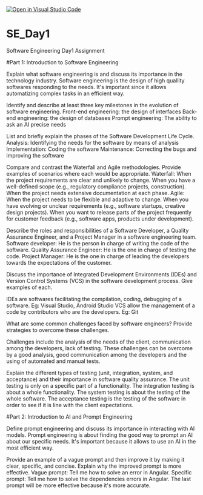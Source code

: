 [![Open in Visual Studio Code](https://classroom.github.com/assets/open-in-vscode-2e0aaae1b6195c2367325f4f02e2d04e9abb55f0b24a779b69b11b9e10269abc.svg)](https://classroom.github.com/online_ide?assignment_repo_id=18369534&assignment_repo_type=AssignmentRepo)
# SE_Day1
Software Engineering Day1 Assignment

#Part 1: Introduction to Software Engineering

Explain what software engineering is and discuss its importance in the technology industry.
Software engineering is the design of high quallity softwares responding to the needs. It's important since it allows automatizing complex tasks in an efficient way.

Identify and describe at least three key milestones in the evolution of software engineering.
Front-end engineering: the design of interfaces
Back-end engineering: the design of databases
Prompt engineering: The ability to ask an AI precise needs

List and briefly explain the phases of the Software Development Life Cycle.
Analysis: Identifying the needs for the software by means of analysis
Implementation: Coding the software
Maintenance: Correcting the bugs and improving the software

Compare and contrast the Waterfall and Agile methodologies. Provide examples of scenarios where each would be appropriate.
Waterfall:
When the project requirements are clear and unlikely to change.
When you have a well-defined scope (e.g., regulatory compliance projects, construction).
When the project needs extensive documentation at each phase.
Agile:
When the project needs to be flexible and adaptive to change.
When you have evolving or unclear requirements (e.g., software startups, creative design projects).
When you want to release parts of the project frequently for customer feedback (e.g., software apps, products under development).

Describe the roles and responsibilities of a Software Developer, a Quality Assurance Engineer, and a Project Manager in a software engineering team.
Software developer: He is the person in charge of writing the code of the software.
Quality Assurance Engineer: He is the one in charge of testing the code.
Project Manager: He is the one in charge of leading the developers towards the expectations of the customer.

Discuss the importance of Integrated Development Environments (IDEs) and Version Control Systems (VCS) in the software development process. Give examples of each.

IDEs are softwares facilitating the compilation, coding, debugging of a software. Eg: Visual Studio, Android Studio
VCS allow the management of a code by contributors who are the developers. Eg: Git

What are some common challenges faced by software engineers? Provide strategies to overcome these challenges.

Challenges include the analysis of the needs of the client, communication among the developers, lack of testing. 
These challenges can be overcome by a good analysis, good communication among the developers and the using of automated and manual tests.

Explain the different types of testing (unit, integration, system, and acceptance) and their importance in software quality assurance.
The unit testing is only on a specific part of a functionality.
The integration testing is about a whole functionality.
The system testing is about the testing of the whole software.
The acceptance testing is the testing of the software in order to see if it is line with the client expectations.


#Part 2: Introduction to AI and Prompt Engineering


Define prompt engineering and discuss its importance in interacting with AI models.
Prompt engineering is about finding the good way to prompt an AI about our specific needs. 
It's important because it allows to use an AI in the most efficient way.


Provide an example of a vague prompt and then improve it by making it clear, specific, and concise. Explain why the improved prompt is more effective.
Vague prompt: Tell me how to solve an error in Angular.
Specific prompt: Tell me how to solve the dependencies errors in Angular.
The last prompt will be more effective because it's more accurate.
